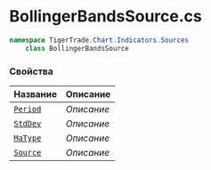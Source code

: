 
# BollingerBandsSource.cs
```csharp
namespace TigerTrade.Chart.Indicators.Sources  
    class BollingerBandsSource
```

### Свойства
| Название | Описание |
| --- | --- |
| [`Period`](./Свойства/Period.md) | *Описание* |
| [`StdDev`](./Свойства/StdDev.md) | *Описание* |
| [`MaType`](./Свойства/MaType.md) | *Описание* |
| [`Source`](./Свойства/Source.md) | *Описание* |
